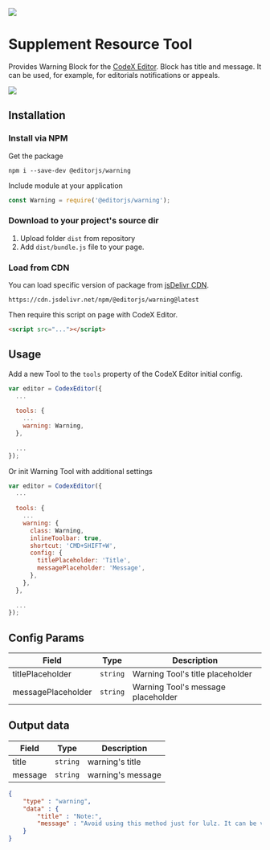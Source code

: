 ![](https://badgen.net/badge/CodeX%20Editor/v2.0/blue)

# Supplement Resource Tool

Provides Warning Block for the [CodeX Editor](https://ifmo.su/editor). Block has title and message. It can be used, for example, for editorials notifications or appeals.

![](assets/2d7b7bc1-ac46-4020-89c9-390d1a7297e2.jpg)

## Installation

### Install via NPM

Get the package

```shell
npm i --save-dev @editorjs/warning
```

Include module at your application

```javascript
const Warning = require('@editorjs/warning');
```

### Download to your project's source dir

1. Upload folder `dist` from repository
2. Add `dist/bundle.js` file to your page.

### Load from CDN

You can load specific version of package from [jsDelivr CDN](https://www.jsdelivr.com/package/npm/@editorjs/warning).

`https://cdn.jsdelivr.net/npm/@editorjs/warning@latest`

Then require this script on page with CodeX Editor.

```html
<script src="..."></script>
```

## Usage

Add a new Tool to the `tools` property of the CodeX Editor initial config.

```javascript
var editor = CodexEditor({
  ...
  
  tools: {
    ...
    warning: Warning,
  },
  
  ...
});
```

Or init Warning Tool with additional settings

```javascript
var editor = CodexEditor({
  ...
  
  tools: {
    ...
    warning: {
      class: Warning,
      inlineToolbar: true,
      shortcut: 'CMD+SHIFT+W',
      config: {
        titlePlaceholder: 'Title',
        messagePlaceholder: 'Message',
      },
    },
  },
  
  ...
});
```

## Config Params

| Field              | Type     | Description                       |
| ------------------ | -------- | ----------------------------------|
| titlePlaceholder   | `string` | Warning Tool's title placeholder  |
| messagePlaceholder | `string` | Warning Tool's message placeholder|

## Output data

| Field     | Type     | Description      |
| --------- | -------- | -----------------|
| title     | `string` | warning's title  |
| message   | `string` | warning's message|

```json
{
    "type" : "warning",
    "data" : {
        "title" : "Note:",
        "message" : "Avoid using this method just for lulz. It can be very dangerous opposite your daily fun stuff."
    }
}
```
